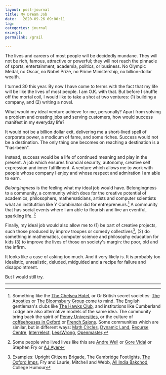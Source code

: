 ```yaml
---
layout: post-journal
title: My Dream Job
date:   2020-09-26 09:00:11
tag: 
categories: journal
excerpt: 
permalink: /grail

---
```


The lives and careers of most people will be decidedly mundane.  They will not be rich, famous, attractive or powerful; they will not reach the pinnacle of sports, entertainment, academia, politics, or business. No Olympic Medal, no Oscar, no Nobel Prize, no Prime Ministership, no billion-dollar wealth.

I turned 30 this year. By now I have come to terms with the fact that my life will be like the lives of most people. I am O.K. with that. But before I shuffle off the mortal coil, I would like to take a shot at two ventures: (1) building a company, and (2) writing a novel. 

What would my ideal venture achieve for me, personally? Apart from solving a problem and creating jobs and serving customers, how would success manifest in my everyday life?

It would not be a billion dollar exit, delivering me a short-lived spell of corporate power,  a modicum of fame, and some riches. Success would not be a destination. The only thing one becomes on reaching a destination is a "has-been".

Instead, success would be a life of continued meaning and play in the present. A job which ensures financial security, autonomy, creative self expression and inner fulfillment. A venture which allows me to work with people whose company I enjoy and whose respect and admiration I am able to earn.

*Belongingness* is the feeling what my ideal job would have. Belongingness to a community, a community which does for the creative potential of academics, philosophers, mathematicians, artists and computer scientists what an institutition like Y Combinator did for entrepreneurs.[^Community] A community that has social events where I am able to flourish and live an eventful, sparkling life. [^Personalities] 

[^Community]:  Something like the [The Chelsea Hotel](https://medium.com/@bagelboy/make-america-bohemian-again-de846e35d757), or Or British secret societies: [The Apostles](https://en.wikipedia.org/wiki/Cambridge_Apostles)  or [The Bloomsbury Group](https://en.wikipedia.org/wiki/Bloomsbury_Group) come to mind. The English gentleman's clubs like [The Hawks Club](https://en.wikipedia.org/wiki/Hawks%27_Club), and institutions like Cumberland Lodge are also alternative models of the same idea. The community bring back the spirit of [Penny Universities](https://thonyc.wordpress.com/2015/09/29/the-penny-universities/), or the culture of [coffeehouses in Oxford](https://en.wikipedia.org/wiki/English_coffeehouses_in_the_17th_and_18th_centuries) or [French Salons](https://en.wikipedia.org/wiki/Salon_(gathering)). Some communities which are similar, but in different ways: [Math Circles](https://mathcircles.org/), [Dynamic Land](https://dynamicland.org/#project), [Recurse Centre](https://www.fastcompany.com/90325497/this-coders-retreat-is-rewriting-all-the-rules-to-boost-diversity), [Interrelect](https://www.interintellect.com/), [LessWrong](https://wiki.lesswrong.com/wiki/Less_Wrong_meetup_groups), [Openmaster](https://www.openmasters.org/who).

[^Personalities]: Some people who lived lives like this are [Andre Weil](https://www.ams.org/journals/notices/201801/rnoti-p54.pdf) or [Gore Vidal](https://en.wikipedia.org/wiki/Gore_Vidal) or Stephen Fry or [AJ Ayer](https://www.theguardian.com/theobserver/1999/jun/20/featuresreview.review4)


[^Examples]: Examples:  Upright Citizens Brigade, The Cambridge Footlights, [The Oxford Imps](https://en.wikipedia.org/wiki/The_Oxford_Imps), Fry and Laurie, Mitchell and Webb, [All India Bakchod](All_India_Bakchod), College Humour

Finally, my ideal job would also allow me to (1) be part of creative projects, such those produced by improv troupes or comedy collectives[^Examples], (2) do something in mathematics, computer science and philosophy education for kids (3) to improve the lives of those on society's margin: the poor, old and the infirm. 

It looks like a case of asking too much. And it very likely is. It is probably too idealistic, unrealistic, deluded, midguided and a recipe for failure and disappointment. 

But I would still try. 

-----









